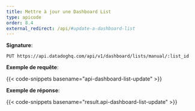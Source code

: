 ```yaml
---
title: Mettre à jour une Dashboard List
type: apicode
order: 8.4
external_redirect: /api/#update-a-dashboard-list
---
```


**Signature**:

`PUT https://api.datadoghq.com/api/v1/dashboard/lists/manual/:list_id`

**Exemple de requête**:

{{< code-snippets basename="api-dashboard-list-update" >}}

**Exemple de réponse**:

{{< code-snippets basename="result.api-dashboard-list-update" >}}
